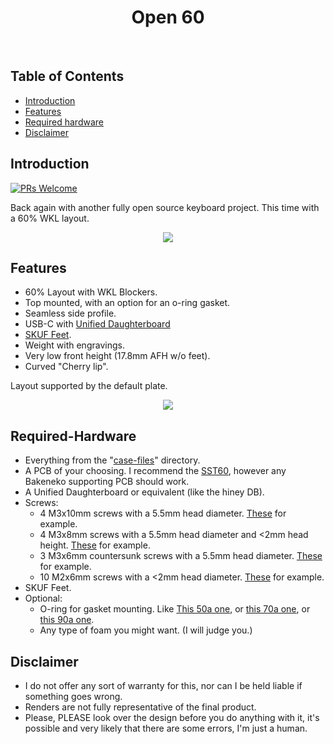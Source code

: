 <h1 align="center"> Open 60 </h1> <br>

<!-- START doctoc generated TOC please keep comment here to allow auto update -->
<!-- DON'T EDIT THIS SECTION, INSTEAD RE-RUN doctoc TO UPDATE -->
## Table of Contents

- [Introduction](#introduction)
- [Features](#features)
- [Required hardware](#required-hardware)
- [Disclaimer](#disclaimer)

<!-- END doctoc generated TOC please keep comment here to allow auto update -->

## Introduction

[![PRs Welcome](https://img.shields.io/badge/PRs-welcome-brightgreen.svg?style=flat-square)](http://makeapullrequest.com)

Back again with another fully open source keyboard project. This time with a 60% WKL layout.

<p align="center">
  <img src = "https://github.com/ojthetiny/Open-60/blob/main/images/Open60.png">
</p>

## Features

* 60% Layout with WKL Blockers.
* Top mounted, with an option for an o-ring gasket.
* Seamless side profile.
* USB-C with [Unified Daughterboard](https://github.com/Unified-Daughterboard/Unified-Daughterboard)
* [SKUF Feet](https://github.com/Zambumon/SKUF).
* Weight with engravings.
* Very low front height (17.8mm AFH w/o feet).
* Curved "Cherry lip".

Layout supported by the default plate.
<p align="center">
    <img src = "https://github.com/ojthetiny/Open-60/blob/main/images/Layout%20support.jpg">
</p>

## Required-Hardware

- Everything from the "[case-files](https://github.com/ojthetiny/Open-60/tree/main/case-files)" directory.
- A PCB of your choosing. I recommend the [SST60](https://github.com/dededecline/SST60), however any Bakeneko supporting PCB should work.
- A Unified Daughterboard or equivalent (like the hiney DB).
- Screws:
    - 4 M3x10mm screws with a 5.5mm head diameter. [These](https://www.mcmaster.com/92290A115/) for example.
    - 4 M3x8mm screws with a 5.5mm head diameter and <2mm head height. [These](https://www.mcmaster.com/90666A104/) for example.
    - 3 M3x6mm countersunk screws with a 5.5mm head diameter. [These](https://www.mcmaster.com/90236A119) for example.
    - 10 M2x6mm screws with a <2mm head diameter. [These](https://www.mcmaster.com/92290A013) for example.
- SKUF Feet.
- Optional: 
    - O-ring for gasket mounting. Like [This 50a one](https://www.mcmaster.com/1173N502/), or [this 70a one](https://www.mcmaster.com/9452K362/), or [this 90a one](https://www.mcmaster.com/5308T32/).
    - Any type of foam you might want. (I will judge you.)

## Disclaimer

   - I do not offer any sort of warranty for this, nor can I be held liable if something goes wrong.
   - Renders are not fully representative of the final product.
   - Please, PLEASE look over the design before you do anything with it, it's possible and very likely that there are some errors, I'm just a human.
 



